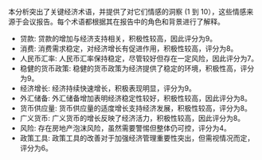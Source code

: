 本分析突出了关键经济术语，并提供了对它们情感的洞察 (1 到 10），这些情感来源于会议报告。每个术语都根据其在报告中的角色和背景进行了解释。

- 贷款: 贷款的增加与经济支持相关，积极性较高，因此评分为9。
- 消费: 消费需求稳定，对经济增长有促进作用，积极性较高，评分为8。
- 人民币汇率: 人民币汇率保持稳定，尽管较好但存在一定风险，因此评分为7。
- 稳健的货币政策: 稳健的货币政策为经济提供了稳定的环境，积极性高，评分为9。
- 经济增长: 经济持续快速增长，积极表现明显，评分为9。
- 外汇储备: 外汇储备增加表明经济稳定性较好，积极性较高，因此评分为8。
- 货币供应量: 货币供应量的适度增长支持经济发展，积极性较高，评分为8。
- 广义货币: 广义货币的增长反映了经济活力，积极性较高，因此评分为8。
- 风险: 存在房地产泡沫风险，虽然需要警惕但整体仍可控，评分为4。
- 政策工具: 政策工具的改善对于加强经济管理重要性突出，但需视情况而定，评分为6。
